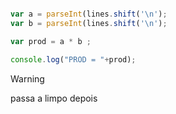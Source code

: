 ```javascript 

var a = parseInt(lines.shift('\n');
var b = parseInt(lines.shift('\n');

var prod = a * b ;

console.log("PROD = "+prod);

```

> [!WARNING]
> passa a limpo depois 